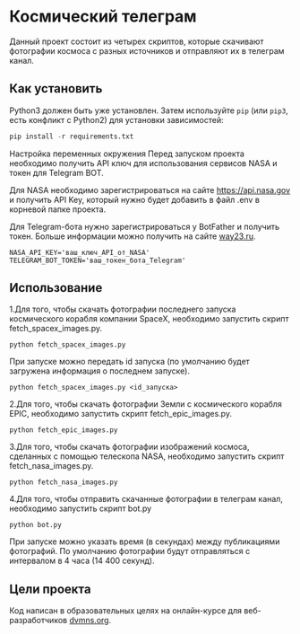 # Космический телеграм

Данный проект состоит из четырех скриптов, которые скачивают фотографии космоса с разных источников и отправляют их в телеграм канал.

## Как установить
Python3 должен быть уже установлен. 
Затем используйте `pip` (или `pip3`, есть конфликт с Python2) для установки зависимостей:

``` python
pip install -r requirements.txt
```
Настройка переменных окружения
Перед запуском проекта необходимо получить API ключ для использования сервисов NASA и токен для Telegram BOT.

Для NASA необходимо зарегистрироваться на сайте https://api.nasa.gov и получить API Key, который нужно будет добавить в файл .env в корневой папке проекта.

Для Telegram-бота нужно зарегистрироваться  у BotFather и получить токен. Больше информации можно получить на сайте [way23.ru](https://way23.ru/%D1%80%D0%B5%D0%B3%D0%B8%D1%81%D1%82%D1%80%D0%B0%D1%86%D0%B8%D1%8F-%D0%B1%D0%BE%D1%82%D0%B0-%D0%B2-telegram.html).
``` 
NASA_API_KEY='ваш_ключ_API_от_NASA'
TELEGRAM_BOT_TOKEN='ваш_токен_бота_Telegram'
```
## Использование
1.Для того, чтобы скачать фотографии последнего запуска космического корабля компании SpaceX, необходимо запустить скрипт fetch_spacex_images.py.
```
python fetch_spacex_images.py
```
При запуске можно передать id запуска (по умолчанию будет загружена информация о последнем запуске).
```
python fetch_spacex_images.py <id_запуска>
```
2.Для того, чтобы скачать фотографии Земли с космического корабля EPIC, необходимо запустить скрипт fetch_epic_images.py.
```
python fetch_epic_images.py
```
3.Для того, чтобы скачать фотографии изображений космоса, сделанных с помощью телескопа NASA, необходимо запустить скрипт fetch_nasa_images.py.
```
python fetch_nasa_images.py
```
4.Для того, чтобы отправить скачанные фотографии в телеграм канал, необходимо запустить скрипт bot.py
```
python bot.py
```
При запуске можно указать время (в секундах) между публикациями фотографий. По умолчанию фотографии будут отправляться с интервалом в 4 часа (14 400 секунд).

## Цели проекта
Код написан в образовательных целях на онлайн-курсе для веб-разработчиков [dvmns.org](https://dvmn.org/). 

